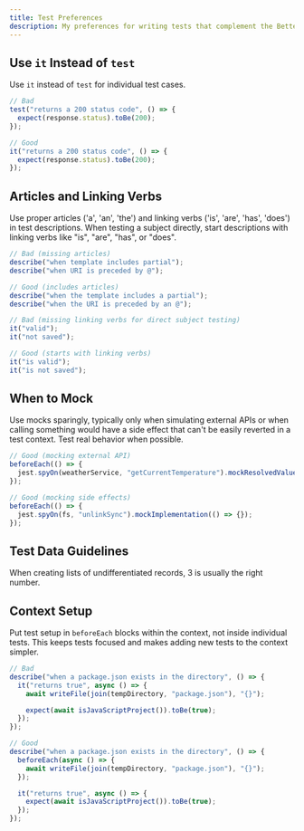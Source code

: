 ```yaml
---
title: Test Preferences
description: My preferences for writing tests that complement the Better Tests guidelines
---
```


## Use `it` Instead of `test`

Use `it` instead of `test` for individual test cases.

```typescript
// Bad
test("returns a 200 status code", () => {
  expect(response.status).toBe(200);
});

// Good
it("returns a 200 status code", () => {
  expect(response.status).toBe(200);
});
```

## Articles and Linking Verbs

Use proper articles ('a', 'an', 'the') and linking verbs ('is', 'are', 'has', 'does') in test descriptions. When testing a subject directly, start descriptions with linking verbs like "is", "are", "has", or "does".

```typescript
// Bad (missing articles)
describe("when template includes partial");
describe("when URI is preceded by @");

// Good (includes articles)
describe("when the template includes a partial");
describe("when the URI is preceded by an @");

// Bad (missing linking verbs for direct subject testing)
it("valid");
it("not saved");

// Good (starts with linking verbs)
it("is valid");
it("is not saved");
```

## When to Mock

Use mocks sparingly, typically only when simulating external APIs or when calling something would have a side effect that can't be easily reverted in a test context. Test real behavior when possible.

```typescript
// Good (mocking external API)
beforeEach(() => {
  jest.spyOn(weatherService, "getCurrentTemperature").mockResolvedValue(72);
});

// Good (mocking side effects)
beforeEach(() => {
  jest.spyOn(fs, "unlinkSync").mockImplementation(() => {});
});
```

## Test Data Guidelines

When creating lists of undifferentiated records, 3 is usually the right number.

## Context Setup

Put test setup in `beforeEach` blocks within the context, not inside individual tests. This keeps tests focused and makes adding new tests to the context simpler.

```typescript
// Bad
describe("when a package.json exists in the directory", () => {
  it("returns true", async () => {
    await writeFile(join(tempDirectory, "package.json"), "{}");

    expect(await isJavaScriptProject()).toBe(true);
  });
});

// Good
describe("when a package.json exists in the directory", () => {
  beforeEach(async () => {
    await writeFile(join(tempDirectory, "package.json"), "{}");
  });

  it("returns true", async () => {
    expect(await isJavaScriptProject()).toBe(true);
  });
});
```
